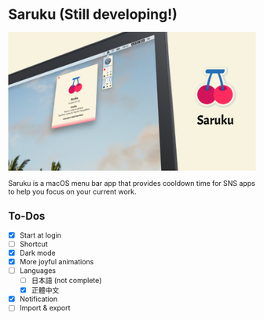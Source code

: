 # Saruku (Still developing!)

<p style="text-align: center">
    <img src="https://github.com/bufhdy/Saruku/raw/master/img/saruku-cover.png" alt="saruku-icon" />
</p>

Saruku is a macOS menu bar app that provides cooldown time for SNS apps to help you focus on your current work.

## To-Dos

- [x] Start at login
- [ ] Shortcut
- [x] Dark mode
- [x] More joyful animations
- [ ] Languages
    - [ ] 日本語 (not complete)
    - [x] 正體中文
- [x] Notification
- [ ] Import & export
